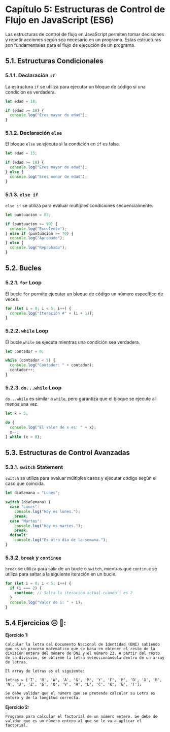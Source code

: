 # Capítulo 5: Estructuras de Control de Flujo en JavaScript (ES6)

Las estructuras de control de flujo en JavaScript permiten tomar decisiones y repetir acciones según sea necesario en un programa. Estas estructuras son fundamentales para el flujo de ejecución de un programa.

## 5.1. Estructuras Condicionales

### 5.1.1. Declaración `if`

La estructura `if` se utiliza para ejecutar un bloque de código si una condición es verdadera.

```javascript
let edad = 18;

if (edad >= 18) {
  console.log("Eres mayor de edad");
}
```

### 5.1.2. Declaración `else`

El bloque `else` se ejecuta si la condición en `if` es falsa.

```javascript
let edad = 15;

if (edad >= 18) {
  console.log("Eres mayor de edad");
} else {
  console.log("Eres menor de edad");
}
```

### 5.1.3. `else if`

`else if` se utiliza para evaluar múltiples condiciones secuencialmente.

```javascript
let puntuacion = 85;

if (puntuacion >= 90) {
  console.log("Excelente");
} else if (puntuacion >= 70) {
  console.log("Aprobado");
} else {
  console.log("Reprobado");
}
```

## 5.2. Bucles

### 5.2.1. `for` Loop

El bucle `for` permite ejecutar un bloque de código un número específico de veces.

```javascript
for (let i = 0; i < 5; i++) {
  console.log("Iteración #" + (i + 1));
}
```

### 5.2.2. `while` Loop

El bucle `while` se ejecuta mientras una condición sea verdadera.

```javascript
let contador = 0;

while (contador < 5) {
  console.log("Contador: " + contador);
  contador++;
}
```

### 5.2.3. `do...while` Loop

`do...while` es similar a `while`, pero garantiza que el bloque se ejecute al menos una vez.

```javascript
let x = 5;

do {
  console.log("El valor de x es: " + x);
  x--;
} while (x > 0);
```

## 5.3. Estructuras de Control Avanzadas

### 5.3.1. `switch` Statement

`switch` se utiliza para evaluar múltiples casos y ejecutar código según el caso que coincida.

```javascript
let diaSemana = "Lunes";

switch (diaSemana) {
  case "Lunes":
    console.log("Hoy es lunes.");
    break;
  case "Martes":
    console.log("Hoy es martes.");
    break;
  default:
    console.log("Es otro día de la semana.");
}
```

### 5.3.2. `break` y `continue`

`break` se utiliza para salir de un bucle o `switch`, mientras que `continue` se utiliza para saltar a la siguiente iteración en un bucle.

```javascript
for (let i = 0; i < 5; i++) {
  if (i === 2) {
    continue; // Salta la iteración actual cuando i es 2
  }
  console.log("Valor de i: " + i);
}
```

## 5.4 Ejercicios 😑 📖:

**Ejercicio 1:**

```
Calcular la letra del Documento Nacional de Identidad (DNI) sabiendo que es un proceso matemático que se basa en obtener el resto de la división entera del número de DNI y el número 23. A partir del resto de la división, se obtiene la letra seleccionándola dentro de un array de letras.

El array de letras es el siguiente:

letras = ['T', 'R', 'W', 'A', 'G', 'M', 'Y', 'F', 'P', 'D', 'X', 'B', 'N', 'J', 'Z', 'S', 'Q', 'V', 'H', 'L', 'C', 'K', 'E', 'T'];

Se debe validar que el número que se pretende calcular su Letra es entero y de la longitud correcta.
```

**Ejercicio 2:**

```
Programa para calcular el factorial de un número entero. Se debe de validar que es un número entero al que se le va a aplicar el factorial.

```
